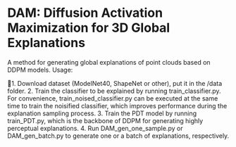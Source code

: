 # DAM: Diffusion Activation Maximization for 3D Global Explanations

A method for generating global explanations of point clouds based on DDPM models.
Usage:

1. Download dataset (ModelNet40, ShapeNet or other), put it in the /data folder.
2. Train the classifier to be explained by running train_classifier.py. For convenience, train_noised_classifier.py can be executed at the same time to train the noisified classifier, which improves performance during the explanation sampling process.
3. Train the PDT model by running train_PDT.py, which is the backbone of DDPM for generating highly perceptual explanations.
4. Run DAM_gen_one_sample.py or DAM_gen_batch.py to generate one or a batch of explanations, respectively.
